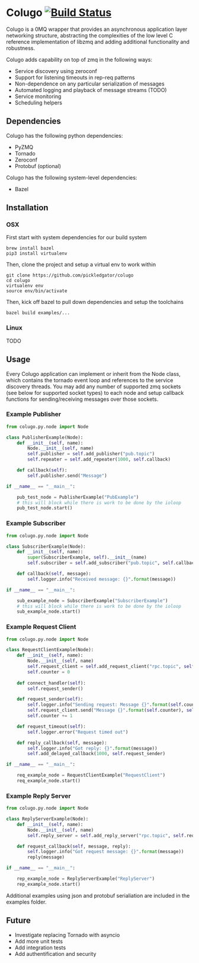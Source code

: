 # Colugo [![Build Status](https://travis-ci.org/pickledgator/colugo.svg?branch=master)](https://travis-ci.org/pickledgator/colugo)

Colugo is a 0MQ wrapper that provides an asynchronous application layer networking structure, abstracting the complexities of the low level C reference implementation of libzmq and adding additional functionality and robustness.

Colugo adds capability on top of zmq in the following ways:
* Service discovery using zeroconf
* Support for listening timeouts in rep-req patterns
* Non-dependence on any particular serialization of messages
* Automated logging and playback of message streams (TODO)
* Service monitoring
* Scheduling helpers

## Dependencies
Colugo has the following python dependencies:
* PyZMQ
* Tornado
* Zeroconf
* Protobuf (optional)

Colugo has the following system-level dependencies:
* Bazel

## Installation

### OSX
First start with system dependencies for our build system
```shell
brew install bazel
pip3 install virtualenv
```

Then, clone the project and setup a virtual env to work within
```shell
git clone https://github.com/pickledgator/colugo
cd colugo
virtualenv env
source env/bin/activate
```

Then, kick off bazel to pull down dependencies and setup the toolchains
```shell
bazel build examples/...
```

### Linux
TODO

## Usage
Every Colugo application can implement or inherit from the Node class, which contains the tornado event loop and references to the service discovery threads. You may add any number of supported zmq sockets (see below for supported socket types) to each node and setup callback functions for sending/receiving messages over those sockets.

### Example Publisher
```python
from colugo.py.node import Node

class PublisherExample(Node):
    def __init__(self, name):
        Node.__init__(self, name)
        self.publisher = self.add_publisher("pub.topic")
        self.repeater = self.add_repeater(1000, self.callback)

    def callback(self):
        self.publisher.send("Message")

if __name__ == "__main__":

    pub_test_node = PublisherExample("PubExample")
    # this will block while there is work to be done by the ioloop
    pub_test_node.start()
```

### Example Subscriber
```python
from colugo.py.node import Node

class SubscriberExample(Node):
    def __init__(self, name):
        super(SubscriberExample, self).__init__(name)
        self.subscriber = self.add_subscriber("pub.topic", self.callback)

    def callback(self, message):
        self.logger.info("Received message: {}".format(message))

if __name__ == "__main__":

    sub_example_node = SubscriberExample("SubscriberExample")
    # this will block while there is work to be done by the ioloop
    sub_example_node.start()
```

### Example Request Client
```python
from colugo.py.node import Node

class RequestClientExample(Node):
    def __init__(self, name):
        Node.__init__(self, name)
        self.request_client = self.add_request_client("rpc.topic", self.connect_handler)
        self.counter = 0
        
    def connect_handler(self):
        self.request_sender()

    def request_sender(self):
        self.logger.info("Sending request: Message {}".format(self.counter))
        self.request_client.send("Message {}".format(self.counter), self.reply_callback, timeout_handler = self.request_timeout)
        self.counter += 1

    def request_timeout(self):
        self.logger.error("Request timed out")

    def reply_callback(self, message):
        self.logger.info("Got reply: {}".format(message))
        self.add_delayed_callback(1000, self.request_sender)

if __name__ == "__main__":

    req_example_node = RequestClientExample("RequestClient")
    req_example_node.start()
```

### Example Reply Server
```python
from colugo.py.node import Node

class ReplyServerExample(Node):
    def __init__(self, name):
        Node.__init__(self, name)
        self.reply_server = self.add_reply_server("rpc.topic", self.request_callback)

    def request_callback(self, message, reply):
        self.logger.info("Got request message: {}".format(message))
        reply(message)

if __name__ == "__main__":

    rep_example_node = ReplyServerExample("ReplyServer")
    rep_example_node.start()
```

Additional examples using json and protobuf serialiation are included in the examples folder.

## Future
* Investigate replacing Tornado with asyncio
* Add more unit tests
* Add integration tests
* Add authentification and security
